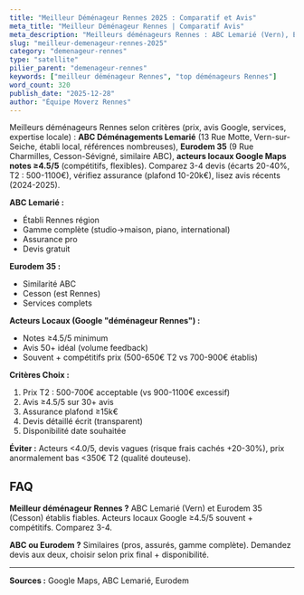 ```yaml
---
title: "Meilleur Déménageur Rennes 2025 : Comparatif et Avis"
meta_title: "Meilleur Déménageur Rennes | Comparatif Avis"
meta_description: "Meilleurs déménageurs Rennes : ABC Lemarié (Vern), Eurodem 35 (Cesson), acteurs locaux Google ≥4.5/5. Comparez prix (500-1100€ T2), avis, services."
slug: "meilleur-demenageur-rennes-2025"
category: "demenageur-rennes"
type: "satellite"
pilier_parent: "demenageur-rennes"
keywords: ["meilleur déménageur Rennes", "top déménageurs Rennes"]
word_count: 320
publish_date: "2025-12-28"
author: "Équipe Moverz Rennes"
---
```


Meilleurs déménageurs Rennes selon critères (prix, avis Google, services, expertise locale) : **ABC Déménagements Lemarié** (13 Rue Motte, Vern-sur-Seiche, établi local, références nombreuses), **Eurodem 35** (9 Rue Charmilles, Cesson-Sévigné, similaire ABC), **acteurs locaux Google Maps notes ≥4.5/5** (compétitifs, flexibles). Comparez 3-4 devis (écarts 20-40%, T2 : 500-1100€), vérifiez assurance (plafond 10-20k€), lisez avis récents (2024-2025).

**ABC Lemarié :**
- Établi Rennes région
- Gamme complète (studio→maison, piano, international)
- Assurance pro
- Devis gratuit

**Eurodem 35 :**
- Similarité ABC
- Cesson (est Rennes)
- Services complets

**Acteurs Locaux (Google "déménageur Rennes") :**
- Notes ≥4.5/5 minimum
- Avis 50+ idéal (volume feedback)
- Souvent + compétitifs prix (500-650€ T2 vs 700-900€ établis)

**Critères Choix :**
1. Prix T2 : 500-700€ acceptable (vs 900-1100€ excessif)
2. Avis ≥4.5/5 sur 30+ avis
3. Assurance plafond ≥15k€
4. Devis détaillé écrit (transparent)
5. Disponibilité date souhaitée

**Éviter :** Acteurs <4.0/5, devis vagues (risque frais cachés +20-30%), prix anormalement bas <350€ T2 (qualité douteuse).

## FAQ

**Meilleur déménageur Rennes ?**
ABC Lemarié (Vern) et Eurodem 35 (Cesson) établis fiables. Acteurs locaux Google ≥4.5/5 souvent + compétitifs. Comparez 3-4.

**ABC ou Eurodem ?**
Similaires (pros, assurés, gamme complète). Demandez devis aux deux, choisir selon prix final + disponibilité.

---
**Sources :** Google Maps, ABC Lemarié, Eurodem

